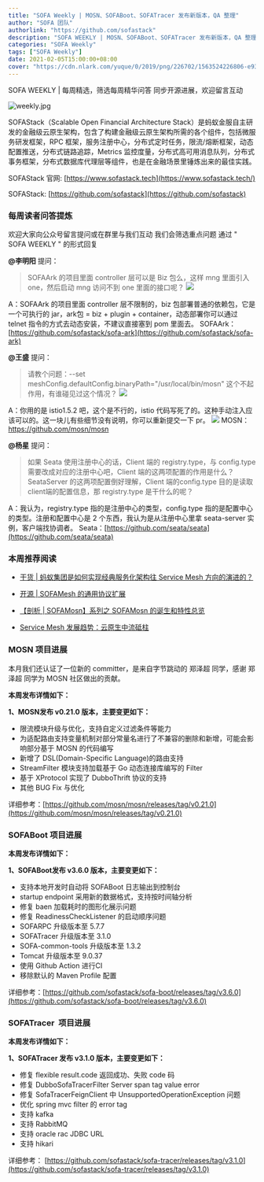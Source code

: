 ```yaml
---
title: "SOFA Weekly | MOSN、SOFABoot、SOFATracer 发布新版本，QA 整理"
author: "SOFA 团队"
authorlink: "https://github.com/sofastack"
description: "SOFA WEEKLY | MOSN、SOFABoot、SOFATracer 发布新版本，QA 整理"
categories: "SOFA Weekly"
tags: ["SOFA Weekly"]
date: 2021-02-05T15:00:00+08:00
cover: "https://cdn.nlark.com/yuque/0/2019/png/226702/1563524226806-e93607a3-1b77-4ca2-8c3c-0384ab966154.png"
---
```


SOFA WEEKLY | 每周精选，筛选每周精华问答
同步开源进展，欢迎留言互动

![weekly.jpg](https://cdn.nlark.com/yuque/0/2019/jpeg/226702/1562925824761-fc720f21-9622-437b-a783-0b0729eda119.jpeg)

SOFAStack（Scalable Open Financial Architecture Stack）是蚂蚁金服自主研发的金融级云原生架构，包含了构建金融级云原生架构所需的各个组件，包括微服务研发框架，RPC 框架，服务注册中心，分布式定时任务，限流/熔断框架，动态配置推送，分布式链路追踪，Metrics 监控度量，分布式高可用消息队列，分布式事务框架，分布式数据库代理层等组件，也是在金融场景里锤炼出来的最佳实践。

SOFAStack 官网: [https://www.sofastack.tech](https://www.sofastack.tech/)

SOFAStack: [https://github.com/sofastack](https://github.com/sofastack)

### 每周读者问答提炼

欢迎大家向公众号留言提问或在群里与我们互动
我们会筛选重点问题
通过 " SOFA WEEKLY " 的形式回复

**@李明阳** 提问：

> SOFAArk 的项目里面 controller 层可以是 Biz 包么，这样 mng 里面引入 one，然后启动 mng 访问不到 one 里面的接口呢？
>![](https://cdn.nlark.com/yuque/0/2021/png/12405317/1612507471211-bdd714ba-1cc9-4976-a122-79ad8c59e939.png#align=left&display=inline&height=65&margin=%5Bobject%20Object%5D&originHeight=502&originWidth=1080&size=0&status=done&style=none&width=140)

A：SOFAArk 的项目里面 controller 层不限制的，biz 包部署普通的依赖包，它是一个可执行的 jar，ark包 = biz + plugin + container，动态部署你可以通过 telnet 指令的方式去动态安装，不建议直接塞到 pom 里面去。
SOFAArk：[https://github.com/sofastack/sofa-ark](https://github.com/sofastack/sofa-ark)

**@王盛** 提问：

> 请教个问题：--set 
> meshConfig.defaultConfig.binaryPath="/usr/local/bin/mosn" 这个不起作用，有谁碰见过这个情况？
>![](https://cdn.nlark.com/yuque/0/2021/png/12405317/1612507562168-75aaf910-e81c-4b37-8866-6f1225a2308c.png#align=left&display=inline&height=90&margin=%5Bobject%20Object%5D&originHeight=695&originWidth=1080&size=0&status=done&style=none&width=140)

A：你用的是 istio1.5.2 吧，这个是不行的，istio 代码写死了的。这种手动注入应该可以的。这一块儿有些细节没有说明，你可以重新提交一下 pr。
![](https://cdn.nlark.com/yuque/0/2021/png/12405317/1612507588789-3fb236ee-7c67-43f6-b700-83b01833c2df.png#align=left&display=inline&height=35&margin=%5Bobject%20Object%5D&originHeight=269&originWidth=1080&size=0&status=done&style=none&width=140)
MOSN：https://github.com/mosn/mosn

**@杨星** 提问：

> 如果 Seata 使用注册中心的话，Client 端的 registry.type，与 config.type 需要改成对应的注册中心吧，Client 端的这两项配置的作用是什么？SeataServer 的这两项配置倒好理解，Client 端的config.type 目的是读取client端的配置信息，那 registry.type 是干什么的呢？

A：我认为，registry.type 指的是注册中心的类型，config.type 指的是配置中心的类型。注册和配置中心是 2 个东西，我认为是从注册中心里拿 seata-server 实例，客户端找协调者。
Seata：[https://github.com/seata/seata](https://github.com/seata/seata)

### 本周推荐阅读

- [干货 | 蚂蚁集团是如何实现经典服务化架构往 Service Mesh 方向的演进的？](http://mp.weixin.qq.com/s?__biz=MzUzMzU5Mjc1Nw==&mid=2247483953&idx=1&sn=6bda510464710137af209b61c0453088&chksm=faa0edebcdd764fd17260584805788db91b0170848f53d20baf5767a098979de49eed26cc143&scene=21#wechat_redirect)

- [开源 | SOFAMesh 的通用协议扩展](http://mp.weixin.qq.com/s?__biz=MzUzMzU5Mjc1Nw==&mid=2247484175&idx=1&sn=5cb26b1afe615ac7e06b2ccbee6235b3&chksm=faa0ecd5cdd765c3f285bcb3b23f4f1f3e27f6e99021ad4659480ccc47f9bf25a05107f4fee2&scene=21#wechat_redirect)

- [【剖析 | SOFAMosn】系列之 SOFAMosn 的诞生和特性总览](http://mp.weixin.qq.com/s?__biz=MzUzMzU5Mjc1Nw==&mid=2247484231&idx=1&sn=1cbc399976d9c558db3a0a36a4c3afc5&chksm=faa0ec9dcdd7658b9dffd68d04bbe47a2d757d66267a20141f16c6bcc9b9e329cf95722ceb16&scene=21#wechat_redirect)

- [Service Mesh 发展趋势：云原生中流砥柱](http://mp.weixin.qq.com/s?__biz=MzUzMzU5Mjc1Nw==&mid=2247485099&idx=3&sn=9b8447230073c85ca7eb1d784afe6a19&chksm=faa0e971cdd76067866a6c045e4f23ecc79dfae3ec8efbdd8cfece2fea6cf30fbebcb694dd61&scene=21#wechat_redirect)

### MOSN 项目进展

本月我们还认证了一位新的 committer，是来自字节跳动的 郑泽超 同学，感谢 郑泽超 同学为 MOSN 社区做出的贡献。

**本周发布详情如下：**

**1、MOSN发布 v0.21.0 版本，主要变更如下：**

- 限流模块升级与优化，支持自定义过滤条件等能力
- 为适配路由支持变量机制对部分常量名进行了不兼容的删除和新增，可能会影响部分基于 MOSN 的代码编写
- 新增了 DSL(Domain-Specific Language)的路由支持
- StreamFilter 模块支持加载基于 Go 动态连接库编写的 Filter
- 基于 XProtocol 实现了 DubboThrift 协议的支持
- 其他 BUG Fix 与优化

详细参考：[https://github.com/mosn/mosn/releases/tag/v0.21.0](https://github.com/mosn/mosn/releases/tag/v0.21.0)

### SOFABoot 项目进展

**本周发布详情如下：**

**1、SOFABoot发布 v3.6.0 版本，主要变更如下：**

- 支持本地开发时自动将 SOFABoot 日志输出到控制台
- startup endpoint 采用新的数据格式，支持按时间轴分析
- 修复 baen 加载耗时的图形化展示问题
- 修复 ReadinessCheckListener 的启动顺序问题
- SOFARPC 升级版本至 5.7.7
- SOFATracer 升级版本至 3.1.0
- SOFA-common-tools 升级版本至 1.3.2
- Tomcat 升级版本至 9.0.37
- 使用 Github Action 进行CI
- 移除默认的 Maven Profile 配置

详细参考：[https://github.com/sofastack/sofa-boot/releases/tag/v3.6.0](https://github.com/sofastack/sofa-boot/releases/tag/v3.6.0)


### SOFATracer  项目进展

**本周发布详情如下：**

**1、SOFATracer 发布 v3.1.0 版本，主要变更如下：**

- 修复 flexible result.code 返回成功、失败 code 码
- 修复 DubboSofaTracerFilter Server span tag value error
- 修复 SofaTracerFeignClient 中 UnsupportedOperationException 问题
- 优化 spring mvc filter 的 error tag
- 支持 kafka
- 支持 RabbitMQ
- 支持 oracle rac JDBC URL
- 支持 hikari

详细参考：
[https://github.com/sofastack/sofa-tracer/releases/tag/v3.1.0](https://github.com/sofastack/sofa-tracer/releases/tag/v3.1.0)


